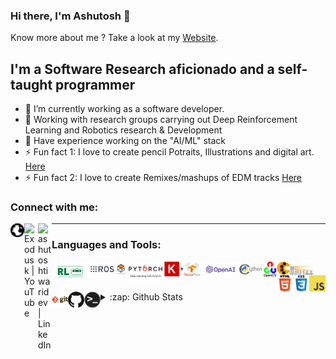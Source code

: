 ### Hi there, I'm Ashutosh 👋

Know more about me ? Take a look at my [Website].

## I'm a Software Research aficionado and a self-taught programmer

- 🌱 I’m currently working as a software developer.
- 👯 Working with research groups carrying out Deep Reinforcement Learning and Robotics research & Development
- 🥅 Have experience working on the "AI/ML" stack  
- ⚡ Fun fact 1: I love to create pencil Potraits, Illustrations and digital art. [Here](https://ashutoshartworld.wordpress.com/)
- ⚡ Fun fact 2: I love to create Remixes/mashups of EDM tracks [Here](https://exoduashutosh.hubhopper.com/)

### Connect with me:

[<img align="left" alt="ashutoshtiwari13.dev" width="22px" src="https://raw.githubusercontent.com/iconic/open-iconic/master/svg/globe.svg" />][website]
[<img align="left" alt="Exodusk | YouTube" width="22px" src="https://cdn.jsdelivr.net/npm/simple-icons@v3/icons/youtube.svg" />][youtube]
[<img align="left" alt="ashutoshtiwaridev | LinkedIn" width="22px" src="https://cdn.jsdelivr.net/npm/simple-icons@v3/icons/linkedin.svg" />][linkedin]

---
### Languages and Tools:
<img align="left" alt="" width="60px" src="https://github.com/ashutoshtiwari13/ashutoshtiwari13/blob/master/images/RL.png" />
<img align="left" alt="" width="60px" src="https://github.com/ashutoshtiwari13/ashutoshtiwari13/blob/master/images/ROS.png" />
<img align="left" alt="" width="60px" src="https://github.com/ashutoshtiwari13/ashutoshtiwari13/blob/master/images/Pytorch.png" />
<img align="left" alt="" width="60px" src="https://github.com/ashutoshtiwari13/ashutoshtiwari13/blob/master/images/keras.png" />
<img align="left" alt="" width="60px" src="https://github.com/ashutoshtiwari13/ashutoshtiwari13/blob/master/images/openai.png" />
<img align="left" alt="" width="60px" src="https://github.com/ashutoshtiwari13/ashutoshtiwari13/blob/master/images/opencv.png" />
<img align="left" alt="" width="60px" src="https://github.com/ashutoshtiwari13/ashutoshtiwari13/blob/master/images/pybullet.png" />
<img align="left" alt="HTML5" width="26px" src="https://raw.githubusercontent.com/github/explore/80688e429a7d4ef2fca1e82350fe8e3517d3494d/topics/html/html.png" />
<img align="left" alt="CSS3" width="26px" src="https://raw.githubusercontent.com/github/explore/80688e429a7d4ef2fca1e82350fe8e3517d3494d/topics/css/css.png" />
<img align="left" alt="JavaScript" width="26px" src="https://raw.githubusercontent.com/github/explore/80688e429a7d4ef2fca1e82350fe8e3517d3494d/topics/javascript/javascript.png" />
<img align="left" alt="Git" width="26px" src="https://raw.githubusercontent.com/github/explore/80688e429a7d4ef2fca1e82350fe8e3517d3494d/topics/git/git.png" />
<img align="left" alt="GitHub" width="26px" src="https://raw.githubusercontent.com/github/explore/78df643247d429f6cc873026c0622819ad797942/topics/github/github.png" />
<img align="left" alt="Terminal" width="26px" src="https://raw.githubusercontent.com/github/explore/80688e429a7d4ef2fca1e82350fe8e3517d3494d/topics/terminal/terminal.png" />

<br/>
<br/>

<details>
  <summary>:zap: Github Stats</summary>

  <img align="left" alt="ashutosh Github Stats" src="https://github-readme-stats.codestackr.vercel.app/api?username=ashutoshtiwari13&show_icons=true&hide_border=true&theme=radical" />

</details>

[Website]: https://ashutoshtiwari.me
[linkedin]: https://www.linkedin.com/in/ashutoshtiwaridev
[youtube]: https://www.youtube.com/channel/UCNWZpGXT8-EG01Ueler-Oqw
